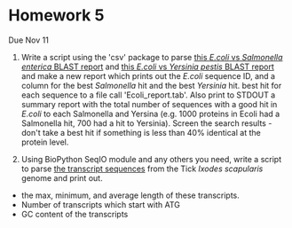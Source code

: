 Homework 5
==========

Due Nov 11

1. Write a script using the 'csv' package to parse [this _E.coli_ vs
_Salmonella enterica_ BLAST
report](http://hyphaltip.github.io/GEN220_2015/data/Ecoli-vs-Senterica.BLASTP.tab.gz) and [this _E.coli_ vs _Yersinia pestis_ BLAST report](http://hyphaltip.github.io/GEN220_2015/data/Ecoli-vs-Yersinia.BLASTP.tab.gz) 
and make a new report which prints out the _E.coli_ sequence ID, and a column for the best _Salmonella_ hit and the best _Yersinia_ hit.
best hit for each sequence to a file call 'Ecoli_report.tab'.
Also print to STDOUT a summary report with the total number of
sequences with a good hit in _E.coli_ to each Salmonella and Yersina (e.g. 1000 proteins in Ecoli had a Salmonella hit, 700 had a hit to Yersinia).
  Screen the search results - don't take a best hit if something is less
than 40% identical at the protein level.

2. Using BioPython SeqIO module and any others you need, write a script to parse [the transcript
sequences](https://www.vectorbase.org/download/ixodes-scapularis-wikeltranscriptsiscaw14fagz)
from the Tick _Ixodes scapularis_ genome and print out.

* the max, minimum, and average length of these transcripts.
* Number of transcripts which start with ATG
* GC content of the transcripts

